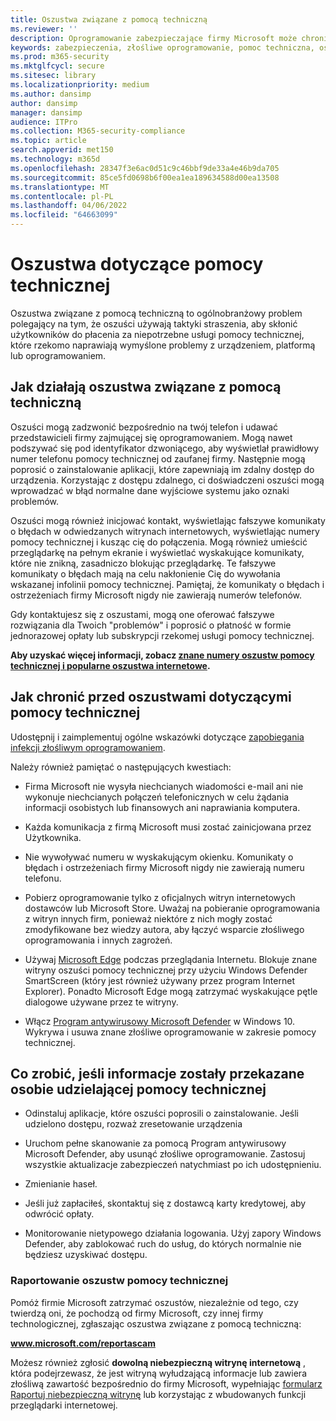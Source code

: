 ```yaml
---
title: Oszustwa związane z pomocą techniczną
ms.reviewer: ''
description: Oprogramowanie zabezpieczające firmy Microsoft może chronić Cię przed oszustwami pomocy technicznej, które twierdzą, że skanują pod kątem złośliwego oprogramowania lub wirusów, a następnie wyświetlają fałszywe wykrycia i ostrzeżenia.
keywords: zabezpieczenia, złośliwe oprogramowanie, pomoc techniczna, oszustwo, ochrona, sztuczka, fałszowanie, fałszywe, komunikaty o błędach, raport, nieautoryzowane oprogramowanie zabezpieczające, fałszywe, oprogramowanie antywirusowe, fałszywe oprogramowanie, nieuczciwych, zagrożenia, opłata, opłata za usunięcie, uaktualnienie, zapłacić za usunięcie, zainstalować pełną wersję, wersja próbna, wiele zagrożeń, skaner, skanowanie, czyste, komputer, zabezpieczenia, program, XP bezpieczeństwa domu, fałszywy microsoft, aktywować, aktywować skanowanie, aktywować program antywirusowy, ostrzeżenia, pop-upy, ostrzeżenia bezpieczeństwa pop-ups tech oszustwa pomocy technicznej,  fałszywe powiadomienie o błędzie firmy Microsoft, fałszywy alert wirusów, wygaśnięcie fałszywych produktów, fałszywa aktywacja Windows, strony internetowe oszustwa, numery telefonów oszustw, numery telefonów, MMPC, WDSI, Centrum firmy Microsoft ds. ochrony przed złośliwym oprogramowaniem, numery oszustw pomocy technicznej
ms.prod: m365-security
ms.mktglfcycl: secure
ms.sitesec: library
ms.localizationpriority: medium
ms.author: dansimp
author: dansimp
manager: dansimp
audience: ITPro
ms.collection: M365-security-compliance
ms.topic: article
search.appverid: met150
ms.technology: m365d
ms.openlocfilehash: 28347f3e6ac0d51c9c46bbf9de33a4e46b9da705
ms.sourcegitcommit: 85ce5fd0698b6f00ea1ea189634588d00ea13508
ms.translationtype: MT
ms.contentlocale: pl-PL
ms.lasthandoff: 04/06/2022
ms.locfileid: "64663099"
---
```

# <a name="tech-support-scams"></a>Oszustwa dotyczące pomocy technicznej

Oszustwa związane z pomocą techniczną to ogólnobranżowy problem polegający na tym, że oszuści używają taktyki straszenia, aby skłonić użytkowników do płacenia za niepotrzebne usługi pomocy technicznej, które rzekomo naprawiają wymyślone problemy z urządzeniem, platformą lub oprogramowaniem.

## <a name="how-tech-support-scams-work"></a>Jak działają oszustwa związane z pomocą techniczną

Oszuści mogą zadzwonić bezpośrednio na twój telefon i udawać przedstawicieli firmy zajmującej się oprogramowaniem. Mogą nawet podszywać się pod identyfikator dzwoniącego, aby wyświetlał prawidłowy numer telefonu pomocy technicznej od zaufanej firmy. Następnie mogą poprosić o zainstalowanie aplikacji, które zapewniają im zdalny dostęp do urządzenia. Korzystając z dostępu zdalnego, ci doświadczeni oszuści mogą wprowadzać w błąd normalne dane wyjściowe systemu jako oznaki problemów.

Oszuści mogą również inicjować kontakt, wyświetlając fałszywe komunikaty o błędach w odwiedzanych witrynach internetowych, wyświetlając numery pomocy technicznej i kusząc cię do połączenia. Mogą również umieścić przeglądarkę na pełnym ekranie i wyświetlać wyskakujące komunikaty, które nie znikną, zasadniczo blokując przeglądarkę. Te fałszywe komunikaty o błędach mają na celu nakłonienie Cię do wywołania wskazanej infolinii pomocy technicznej. Pamiętaj, że komunikaty o błędach i ostrzeżeniach firmy Microsoft nigdy nie zawierają numerów telefonów.

Gdy kontaktujesz się z oszustami, mogą one oferować fałszywe rozwiązania dla Twoich "problemów" i poprosić o płatność w formie jednorazowej opłaty lub subskrypcji rzekomej usługi pomocy technicznej.

**Aby uzyskać więcej informacji, zobacz [znane numery oszustw pomocy technicznej i popularne oszustwa internetowe](https://support.microsoft.com/help/4013405/windows-protect-from-tech-support-scams).**

## <a name="how-to-protect-against-tech-support-scams"></a>Jak chronić przed oszustwami dotyczącymi pomocy technicznej

Udostępnij i zaimplementuj ogólne wskazówki dotyczące [zapobiegania infekcji złośliwym oprogramowaniem](prevent-malware-infection.md).

Należy również pamiętać o następujących kwestiach:

* Firma Microsoft nie wysyła niechcianych wiadomości e-mail ani nie wykonuje niechcianych połączeń telefonicznych w celu żądania informacji osobistych lub finansowych ani naprawiania komputera.

* Każda komunikacja z firmą Microsoft musi zostać zainicjowana przez Użytkownika.

* Nie wywoływać numeru w wyskakującym okienku. Komunikaty o błędach i ostrzeżeniach firmy Microsoft nigdy nie zawierają numeru telefonu.

* Pobierz oprogramowanie tylko z oficjalnych witryn internetowych dostawców lub Microsoft Store. Uważaj na pobieranie oprogramowania z witryn innych firm, ponieważ niektóre z nich mogły zostać zmodyfikowane bez wiedzy autora, aby łączyć wsparcie złośliwego oprogramowania i innych zagrożeń.

* Używaj [Microsoft Edge](https://www.microsoft.com/windows/microsoft-edge) podczas przeglądania Internetu. Blokuje znane witryny oszuści pomocy technicznej przy użyciu Windows Defender SmartScreen (który jest również używany przez program Internet Explorer). Ponadto Microsoft Edge mogą zatrzymać wyskakujące pętle dialogowe używane przez te witryny.

* Włącz [Program antywirusowy Microsoft Defender](/microsoft-365/security/defender-endpoint/microsoft-defender-antivirus-in-windows-10) w Windows 10. Wykrywa i usuwa znane złośliwe oprogramowanie w zakresie pomocy technicznej.

## <a name="what-to-do-if-information-has-been-given-to-a-tech-support-person"></a>Co zrobić, jeśli informacje zostały przekazane osobie udzielającej pomocy technicznej

* Odinstaluj aplikacje, które oszuści poprosili o zainstalowanie. Jeśli udzielono dostępu, rozważ zresetowanie urządzenia

* Uruchom pełne skanowanie za pomocą Program antywirusowy Microsoft Defender, aby usunąć złośliwe oprogramowanie. Zastosuj wszystkie aktualizacje zabezpieczeń natychmiast po ich udostępnieniu.

* Zmienianie haseł.

* Jeśli już zapłaciłeś, skontaktuj się z dostawcą karty kredytowej, aby odwrócić opłaty.

* Monitorowanie nietypowego działania logowania. Użyj zapory Windows Defender, aby zablokować ruch do usług, do których normalnie nie będziesz uzyskiwać dostępu.

### <a name="reporting-tech-support-scams"></a>Raportowanie oszustw pomocy technicznej

Pomóż firmie Microsoft zatrzymać oszustów, niezależnie od tego, czy twierdzą oni, że pochodzą od firmy Microsoft, czy innej firmy technologicznej, zgłaszając oszustwa związane z pomocą techniczną:

<b>www.microsoft.com/reportascam</b>

Możesz również zgłosić **dowolną niebezpieczną witrynę internetową** , która podejrzewasz, że jest witryną wyłudzającą informacje lub zawiera złośliwą zawartość bezpośrednio do firmy Microsoft, wypełniając [formularz Raportuj niebezpieczną witrynę](https://www.microsoft.com/wdsi/support/report-unsafe-site) lub korzystając z wbudowanych funkcji przeglądarki internetowej.